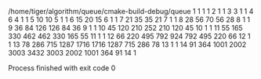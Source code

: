 /home/tiger/algorithm/queue/cmake-build-debug/queue
                                            1
                                         1     1
                                      1     2     1
                                   1     3     3     1
                                1     4     6     4     1
                             1     5    10    10     5     1
                          1     6    15    20    15     6     1
                       1     7    21    35    35    21     7     1
                    1     8    28    56    70    56    28     8     1
                 1     9    36    84   126   126    84    36     9     1
              1    10    45   120   210   252   210   120    45    10     1
           1    11    55   165   330   462   462   330   165    55    11     1
        1    12    66   220   495   792   924   792   495   220    66    12     1
     1    13    78   286   715   1287   1716   1716   1287   715   286    78    13     1
  1    14    91   364   1001   2002   3003   3432   3003   2002   1001   364    91    14     1

Process finished with exit code 0
